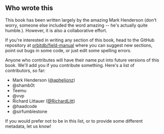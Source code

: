 ## Who wrote this

This book has been written largely by the amazing Mark Henderson (don't worry, someone else included the word amazing -- he's actually quite humble.). However, it is also a collaborative effort.

If you're interested in writing any section of this book, head to the GitHub repository at [orbitdb/field-manual](https://github.com/orbitdb/field-manual) where you can suggest new sections, point out bugs in some code, or just edit some spelling errors.

Anyone who contributes will have their name put into future versions of this book. We'll add you if you contribute something. Here's a list of contributors, so far:

- Mark Henderson ([@aphelionz](https://github.com/aphelionz))
- @shamb0t
- Teemu
- @vvp
- Richard Littauer ([@RichardLitt](https://github.com/RichardLitt))
- @haadcode
- @sirfumblestone

If you would prefer not to be in this list, or to provide some different metadata, let us know!
